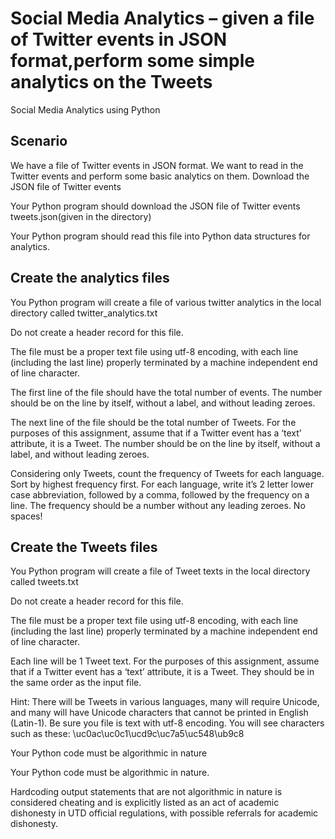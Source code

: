 # Social Media Analytics – given a file of Twitter events in JSON format,perform some simple analytics on the Tweets

Social Media Analytics using Python

## Scenario
We have a file of Twitter events in JSON format. We want to read in the Twitter events and perform some basic analytics on them.
Download the JSON file of Twitter events

Your Python program should download the JSON file of Twitter events tweets.json(given in the directory)

Your Python program should read this file into Python data structures for analytics.

## Create the analytics files
You Python program will create a file of various twitter analytics in the local directory called twitter_analytics.txt

Do not create a header record for this file.

The file must be a proper text file using utf-8 encoding, with each line (including the last line) properly terminated by a machine independent end of line character.

The first line of the file should have the total number of events. The number should be on the line by itself, without a label, and without leading zeroes.

The next line of the file should be the total number of Tweets. For the purposes of this assignment, assume that if a Twitter event has a ‘text’ attribute, it is a Tweet. The number should be on the line by itself, without a label, and without leading zeroes.

Considering only Tweets, count the frequency of Tweets for each language. Sort by highest frequency first. For each language, write it’s 2 letter lower case abbreviation, followed by a comma, followed by the frequency on a line. The frequency should be a number without any leading zeroes. No spaces!

## Create the Tweets files
You Python program will create a file of Tweet texts in the local directory called tweets.txt

Do not create a header record for this file.

The file must be a proper text file using utf-8 encoding, with each line (including the last line) properly terminated by a machine independent end of line character.

Each line will be 1 Tweet text. For the purposes of this assignment, assume that if a Twitter event has a ‘text’ attribute, it is a Tweet. They should be in the same order as the input file.

Hint: There will be Tweets in various languages, many will require Unicode, and many will have Unicode characters that cannot be printed in English (Latin-1). Be sure you file is text with utf-8 encoding. You will see characters such as these:
\uc0ac\uc0c1\ucd9c\uc7a5\uc548\ub9c8

Your Python code must be algorithmic in nature

Your Python code must be algorithmic in nature.

Hardcoding output statements that are not algorithmic in nature is considered cheating and is explicitly listed as an act of academic dishonesty in UTD official regulations, with possible referrals for academic dishonesty.
